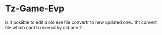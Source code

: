 # Tz-Game-Evp
is it posiible to edit a old exe file convertr to new updated one.. tht convert file which cant b reversd by old one ?

